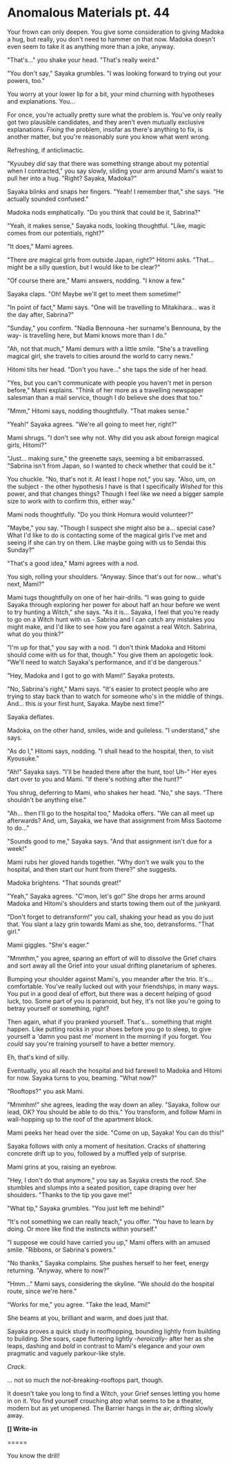# Anomalous Materials pt. 44

Your frown can only deepen. You give some consideration to giving Madoka a hug, but really, you don't need to hammer on that now. Madoka doesn't even seem to take it as anything more than a joke, anyway.

"That's..." you shake your head. "That's really weird."

"You don't say," Sayaka grumbles. "I was looking forward to trying out your powers, too."

You worry at your lower lip for a bit, your mind churning with hypotheses and explanations. You...

For once, you're actually pretty sure what the problem is. You've only really got two plausible candidates, and they aren't even mutually exclusive explanations. *Fixing* the problem, insofar as there's anything to fix, is another matter, but you're reasonably sure you know what went wrong.

Refreshing, if anticlimactic.

"Kyuubey *did* say that there was something strange about my potential when I contracted," you say slowly, sliding your arm around Mami's waist to pull her into a hug. "Right? Sayaka, Madoka?"

Sayaka blinks and snaps her fingers. "Yeah! I remember that," she says. "He actually sounded confused."

Madoka nods emphatically. "Do you think that could be it, Sabrina?"

"Yeah, it makes sense," Sayaka nods, looking thoughtful. "Like, magic comes from our potentials, right?"

"It does," Mami agrees.

"There *are* magical girls from outside Japan, right?" Hitomi asks. "That... might be a silly question, but I would like to be clear?"

"Of course there are," Mami answers, nodding. "I know a few."

Sayaka claps. "Oh! Maybe we'll get to meet them sometime!"

"In point of fact," Mami says. "One will be travelling to Mitakihara... was it the day after, Sabrina?"

"Sunday," you confirm. "Nadia Bennouna -her surname's Bennouna, by the way- is travelling here, but Mami knows more than I do."

"Ah, not that much," Mami demurs with a little smile. "She's a travelling magical girl, she travels to cities around the world to carry news."

Hitomi tilts her head. "Don't you have..." she taps the side of her head.

"Yes, but you can't communicate with people you haven't met in person before," Mami explains. "Think of her more as a travelling newspaper salesman than a mail service, though I do believe she does that too."

"Mmm," Hitomi says, nodding thoughtfully. "That makes sense."

"Yeah!" Sayaka agrees. "We're all going to meet her, right?"

Mami shrugs. "I don't see why not. Why did you ask about foreign magical girls, Hitomi?"

"Just... making sure," the greenette says, seeming a bit embarrassed. "Sabrina isn't from Japan, so I wanted to check whether that could be it."

You chuckle. "No, that's not it. At least I hope not," you say. "Also, um, on the subject - the other hypothesis I have is that I specifically *Wished* for this power, and that changes things? Though I feel like we need a bigger sample size to work with to confirm this, either way."

Mami nods thoughtfully. "Do you think Homura would volunteer?"

"Maybe," you say. "Though I suspect she might also be a... special case? What I'd like to do is contacting some of the magical girls I've met and seeing if she can try on them. Like maybe going with us to Sendai this Sunday?"

"That's a good idea," Mami agrees with a nod.

You sigh, rolling your shoulders. "Anyway. Since that's out for now\... what's next, Mami?"

Mami tugs thoughtfully on one of her hair-drills. "I was going to guide Sayaka through exploring her power for about half an hour before we went to try hunting a Witch," she says. "As it is... Sayaka, I feel that you're ready to go on a Witch hunt with us - Sabrina and I can catch any mistakes you might make, and I'd like to see how you fare against a real Witch. Sabrina, what do you think?"

"I'm up for that," you say with a nod. "I don't think Madoka and Hitomi should come with us for that, though." You give them an apologetic look. "We'll need to watch Sayaka's performance, and it'd be dangerous."

"Hey, Madoka and I got to go with Mami!" Sayaka protests.

"No, Sabrina's right," Mami says. "It's easier to protect people who are trying to stay back than to watch for someone who's in the middle of things. And... this *is* your first hunt, Sayaka. Maybe next time?"

Sayaka deflates.

Madoka, on the other hand, smiles, wide and guileless. "I understand," she says.

"As do I," Hitomi says, nodding. "I shall head to the hospital, then, to visit Kyousuke."

"Ah!" Sayaka says. "I'll be headed there after the hunt, too! Uh-" Her eyes dart over to you and Mami. "If there's nothing after the hunt?"

You shrug, deferring to Mami, who shakes her head. "No," she says. "There shouldn't be anything else."

"Ah... then I'll go to the hospital too," Madoka offers. "We can all meet up afterwards? And, um, Sayaka, we have that assignment from Miss Saotome to do..."

"Sounds good to me," Sayaka says. "And that assignment isn't due for a week!"

Mami rubs her gloved hands together. "Why don't we walk you to the hospital, and then start our hunt from there?" she suggests.

Madoka brightens. "That sounds great!"

"Yeah," Sayaka agrees. "C'mon, let's go!" She drops her arms around Madoka and Hitomi's shoulders and starts towing them out of the junkyard.

"Don't forget to detransform!" you call, shaking your head as you do just that. You slant a lazy grin towards Mami as she, too, detransforms. "That girl."

Mami giggles. "She's eager."

"Mmmhm," you agree, sparing an effort of will to dissolve the Grief chairs and sort away all the Grief into your usual drifting planetarium of spheres.

Bumping your shoulder against Mami's, you meander after the trio. It's... comfortable. You've really lucked out with your friendships, in many ways. You put in a good deal of effort, but there was a decent helping of good luck, too. Some part of you is paranoid, but hey, it's not like you're going to betray yourself or something, right?

Then again, what if you pranked yourself. That's... something that might happen. Like putting rocks in your shoes before you go to sleep, to give yourself a 'damn you past me' moment in the morning if you forget. You *could* say you're training yourself to have a better memory.

Eh, that's kind of silly.

Eventually, you all reach the hospital and bid farewell to Madoka and Hitomi for now. Sayaka turns to you, beaming. "What now?"

"Rooftops?" you ask Mami.

"Mmmhm!" she agrees, leading the way down an alley. "Sayaka, follow our lead, OK? You should be able to do this." You transform, and follow Mami in wall-hopping up to the roof of the apartment block.

Mami peeks her head over the side. "Come on up, Sayaka! You can do this!"

Sayaka follows with only a moment of hesitation. Cracks of shattering concrete drift up to you, followed by a muffled yelp of surprise.

Mami grins at you, raising an eyebrow.

"Hey, I don't do that anymore," you say as Sayaka crests the roof. She stumbles and slumps into a seated position, cape draping over her shoulders. "Thanks to the tip you gave me!"

"What tip," Sayaka grumbles. "You just left me behind!"

"It's not something we can really teach," you offer. "You have to learn by doing. Or more like find the instincts within yourself."

"I suppose we could have carried you up," Mami offers with an amused smile. "Ribbons, or Sabrina's powers."

"No thanks," Sayaka complains. She pushes herself to her feet, energy returning. "Anyway, where to now?"

"Hmm..." Mami says, considering the skyline. "We should do the hospital route, since we're here."

"Works for me," you agree. "Take the lead, Mami!"

She beams at you, brilliant and warm, and does just that.

Sayaka proves a quick study in roofhopping, bounding lightly from building to building. She soars, cape fluttering lightly -*heroically*- after her as she leaps, dashing and *bold* in contrast to Mami's elegance and your own pragmatic and vaguely parkour-like style.

*Crack*.

... not so much the not-breaking-rooftops part, though.

It doesn't take you long to find a Witch, your Grief senses letting you home in on it. You find yourself crouching atop what seems to be a theater, modern but as yet unopened. The Barrier hangs in the air, drifting slowly away.

**\[] Write-in**

\=====​

You know the drill!
